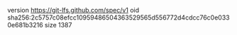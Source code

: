 version https://git-lfs.github.com/spec/v1
oid sha256:2c5757c08efcc10959486504363529565d556772d4cdcc76c0e0330e681b3216
size 1387
